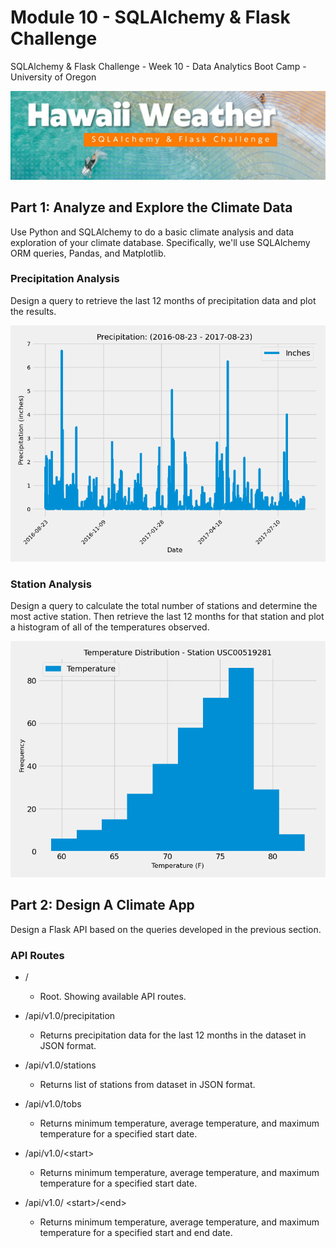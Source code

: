 # Module 10 - SQLAlchemy & Flask Challenge
SQLAlchemy & Flask Challenge - Week 10 - Data Analytics Boot Camp - University of Oregon

![SQL Alchemy & Flask Challenge](images/header_graphic.jpg)

## Part 1:  Analyze and Explore the Climate Data
Use Python and SQLAlchemy to do a basic climate analysis and data exploration of your climate database. Specifically, we'll use SQLAlchemy ORM queries, Pandas, and Matplotlib.

### Precipitation Analysis
Design a query to retrieve the last 12 months of precipitation data and plot the results.

![Precipitation Analysis](images/Precipitation_2016-08-23_2017-08-23.png)

### Station Analysis
Design a query to calculate the total number of stations and determine the most active station.  Then retrieve the last 12 months for that station and plot a histogram of all of the temperatures observed.

![Station Analysis](images/Station-USC00519281_histogram.png)

## Part 2:  Design A Climate App
Design a Flask API based on the queries developed in the previous section.

### API Routes
- /
    - Root.  Showing available API routes.

- /api/v1.0/precipitation
    - Returns precipitation data for the last 12 months in the dataset in JSON format.

- /api/v1.0/stations
    - Returns list of stations from dataset in JSON format.

- /api/v1.0/tobs
    - Returns minimum temperature, average temperature, and maximum temperature for a specified start date.

- /api/v1.0/&lt;start&gt;
    - Returns minimum temperature, average temperature, and maximum temperature for a specified start date.

- /api/v1.0/ &lt;start&gt;/&lt;end&gt;
    - Returns minimum temperature, average temperature, and maximum temperature for a specified start and end date.